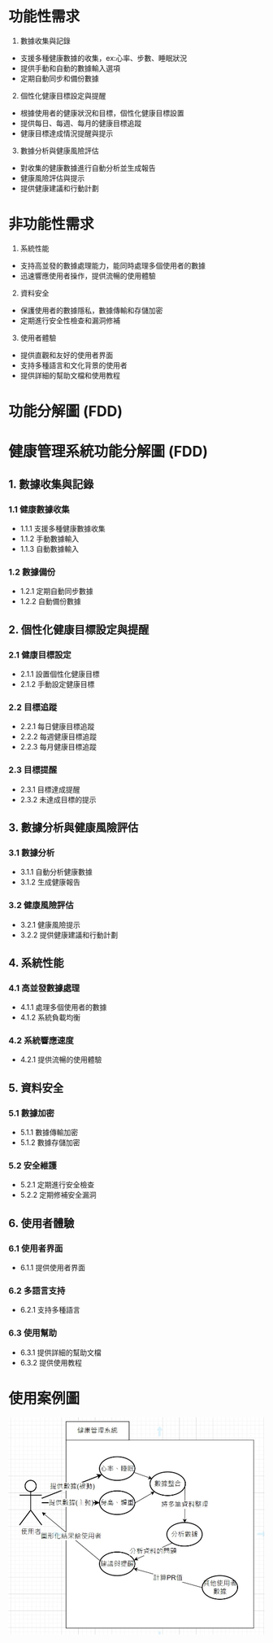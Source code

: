 # 功能性需求

1. 數據收集與記錄
 * 支援多種健康數據的收集，ex:心率、步數、睡眠狀況
 * 提供手動和自動的數據輸入選項
 * 定期自動同步和備份數據
2. 個性化健康目標設定與提醒
 * 根據使用者的健康狀況和目標，個性化健康目標設置
 * 提供每日、每週、每月的健康目標追蹤
 * 健康目標達成情況提醒與提示

3. 數據分析與健康風險評估
 * 對收集的健康數據進行自動分析並生成報告
 * 健康風險評估與提示
 * 提供健康建議和行動計劃

# 非功能性需求
1. 系統性能
 * 支持高並發的數據處理能力，能同時處理多個使用者的數據
 * 迅速響應使用者操作，提供流暢的使用體驗
2. 資料安全
* 保護使用者的數據隱私，數據傳輸和存儲加密
* 定期進行安全性檢查和漏洞修補
3. 使用者體驗
* 提供直觀和友好的使用者界面
* 支持多種語言和文化背景的使用者
* 提供詳細的幫助文檔和使用教程

# 功能分解圖 (FDD)

# 健康管理系統功能分解圖 (FDD)

## 1. 數據收集與記錄
### 1.1 健康數據收集
- 1.1.1 支援多種健康數據收集
- 1.1.2 手動數據輸入
- 1.1.3 自動數據輸入
### 1.2 數據備份
- 1.2.1 定期自動同步數據
- 1.2.2 自動備份數據

## 2. 個性化健康目標設定與提醒
### 2.1 健康目標設定
- 2.1.1 設置個性化健康目標
- 2.1.2 手動設定健康目標

### 2.2 目標追蹤
- 2.2.1 每日健康目標追蹤
- 2.2.2 每週健康目標追蹤
- 2.2.3 每月健康目標追蹤

### 2.3 目標提醒
- 2.3.1 目標達成提醒
- 2.3.2 未達成目標的提示

## 3. 數據分析與健康風險評估
### 3.1 數據分析
- 3.1.1 自動分析健康數據
- 3.1.2 生成健康報告

### 3.2 健康風險評估
- 3.2.1 健康風險提示
- 3.2.2 提供健康建議和行動計劃

## 4. 系統性能
### 4.1 高並發數據處理
- 4.1.1 處理多個使用者的數據
- 4.1.2 系統負載均衡

### 4.2 系統響應速度
- 4.2.1 提供流暢的使用體驗

## 5. 資料安全
### 5.1 數據加密
- 5.1.1 數據傳輸加密
- 5.1.2 數據存儲加密

### 5.2 安全維護
- 5.2.1 定期進行安全檢查
- 5.2.2 定期修補安全漏洞

## 6. 使用者體驗
### 6.1 使用者界面
- 6.1.1 提供使用者界面

### 6.2 多語言支持
- 6.2.1 支持多種語言

### 6.3 使用幫助
- 6.3.1 提供詳細的幫助文檔
- 6.3.2 提供使用教程



# 使用案例圖

![使用案例圖](01.jpg)
